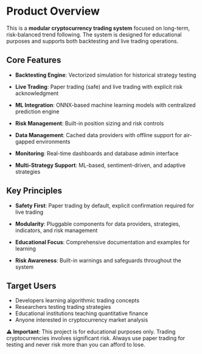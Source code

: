 # Product Overview

This is a **modular cryptocurrency trading system** focused on long-term, risk-balanced trend following. The system is designed for educational purposes and supports both backtesting and live trading operations.


## Core Features

- **Backtesting Engine**: Vectorized simulation for historical strategy testing
- **Live Trading**: Paper trading (safe) and live trading with explicit risk acknowledgment

- **ML Integration**: ONNX-based machine learning models with centralized prediction engine

- **Risk Management**: Built-in position sizing and risk controls
- **Data Management**: Cached data providers with offline support for air-gapped environments

- **Monitoring**: Real-time dashboards and database admin interface
- **Multi-Strategy Support**: ML-based, sentiment-driven, and adaptive strategies


## Key Principles

- **Safety First**: Paper trading by default, explicit confirmation required for live trading

- **Modularity**: Pluggable components for data providers, strategies, indicators, and risk management

- **Educational Focus**: Comprehensive documentation and examples for learning
- **Risk Awareness**: Built-in warnings and safeguards throughout the system

## Target Users

- Developers learning algorithmic trading concepts
- Researchers testing trading strategies
- Educational institutions teaching quantitative finance
- Anyone interested in cryptocurrency market analysis

**⚠️ Important**: This project is for educational purposes only. Trading cryptocurrencies involves significant risk. Always use paper trading for testing and never risk more than you can afford to lose.